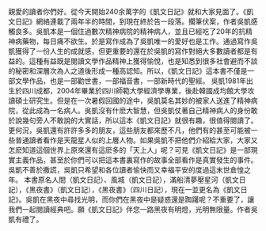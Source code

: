 親愛的讀者你們好。從今天開始240余萬字的《凱文日記》就和大家見面了。《凱文日記》網絡連載了兩年半的時間，到現在終於告一段落。擱筆伏案，作者吳凱感觸良多。吳凱本是一個住過數次精神病院的精神病人，並且已經吃了20年的抗精神病藥物，每日痛不欲生。於是寫作成為了吳凱唯一的愛好也是工作。通過寫作吳凱獲得了一份人生的成就感，但更重要的還在於吳凱的寫作對絕大多數讀者都是有益的。這種有益既是閱讀文學作品精神上獲得愉悅，也是知悉到很多社會避而不談的秘密和深層次為人之道後形成一種高認知。所以，《凱文日記》這本書不僅是一部文學作品，也是一部勸世書，一部福音書，一部新時代的聖經。
        吳凱1981年出生於四川成都，2004年畢業於四川師範大學經濟學專業，後赴韓國成均館大學攻讀碩士研究生。但是在一次暑假回國的途中，吳凱莫名其妙的被家人送進了精神病院，從此成為一名病人。吳凱沒有什麽大智慧，但吳凱仗著自己精神病人的身份敢於說幾句旁人不敢說的大實話，所以這本《凱文日記》就很有趣，很值得閱讀了。更何況，吳凱還有許許多多的朋友，這些朋友都來歷不凡，他們有的甚至可能被一些普通讀者看作是天龍星人似的上層人物。如果吳凱不把他們介紹給大家，大家又怎麽知道這個世界上原來還有這麽多的「天上人」呢？可見《凱文日記》是一部現實主義作品，甚至於你們可以把這本書裏寫作的故事全部看作是真實發生的事件。吳凱不善於撒謊，吳凱只希望和各位讀者愉快而又幸福平安的度過這末世倉惶之年。
      本書原名人間（凱文日記）、風城（凱文日記），滿船清夢壓星河（凱文日記），《黑夜書》（凱文日記），《黑夜書》（四川日記），現在一並更名為《凱文日記》。吳凱在黑夜中尋找光明，而你們在黑夜中是疑惑還是踟躇呢？不重要了，讓我們一起閱讀經典吧。願《凱文日記》伴您一路黑夜有明燈，光明無限量。作者吳凱有禮了。

